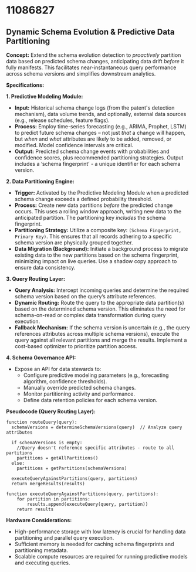 # 11086827

## Dynamic Schema Evolution & Predictive Data Partitioning

**Concept:** Extend the schema evolution detection to *proactively* partition data based on predicted schema changes, anticipating data drift *before* it fully manifests. This facilitates near-instantaneous query performance across schema versions and simplifies downstream analytics.

**Specifications:**

**1. Predictive Modeling Module:**

*   **Input:** Historical schema change logs (from the patent's detection mechanism), data volume trends, and optionally, external data sources (e.g., release schedules, feature flags).
*   **Process:** Employ time-series forecasting (e.g., ARIMA, Prophet, LSTM) to predict future schema changes – not just *that* a change will happen, but *when* and *what* attributes are likely to be added, removed, or modified.  Model confidence intervals are critical.
*   **Output:** Predicted schema change events with probabilities and confidence scores, plus recommended partitioning strategies.  Output includes a ‘schema fingerprint’ - a unique identifier for each schema version.

**2. Data Partitioning Engine:**

*   **Trigger:** Activated by the Predictive Modeling Module when a predicted schema change exceeds a defined probability threshold.
*   **Process:** Create new data partitions *before* the predicted change occurs. This uses a rolling window approach, writing new data to the anticipated partition. The partitioning key *includes* the schema fingerprint.
*   **Partitioning Strategy:** Utilize a composite key: `(Schema Fingerprint, Primary Key)`. This ensures that all records adhering to a specific schema version are physically grouped together.
*   **Data Migration (Background):**  Initiate a background process to migrate existing data to the new partitions based on the schema fingerprint, minimizing impact on live queries.  Use a shadow copy approach to ensure data consistency.

**3. Query Routing Layer:**

*   **Query Analysis:** Intercept incoming queries and determine the required schema version based on the query’s attribute references.
*   **Dynamic Routing:** Route the query to the appropriate data partition(s) based on the determined schema version.  This eliminates the need for schema-on-read or complex data transformation during query execution.
*   **Fallback Mechanism:** If the schema version is uncertain (e.g., the query references attributes across multiple schema versions), execute the query against all relevant partitions and merge the results.  Implement a cost-based optimizer to prioritize partition access.

**4.  Schema Governance API:**

*   Expose an API for data stewards to:
    *   Configure predictive modeling parameters (e.g., forecasting algorithm, confidence thresholds).
    *   Manually override predicted schema changes.
    *   Monitor partitioning activity and performance.
    *   Define data retention policies for each schema version.

**Pseudocode (Query Routing Layer):**

```
function routeQuery(query):
  schemaVersions = determineSchemaVersions(query)  // Analyze query attributes
  
  if schemaVersions is empty:
    //Query doesn't reference specific attributes - route to all partitions
    partitions = getAllPartitions()
  else:
    partitions = getPartitions(schemaVersions)

  executeQueryAgainstPartitions(query, partitions)
  return mergeResults(results)

function executeQueryAgainstPartitions(query, partitions):
    for partition in partitions:
        results.append(executeQuery(query, partition))
    return results

```

**Hardware Considerations:**

*   High-performance storage with low latency is crucial for handling data partitioning and parallel query execution.
*   Sufficient memory is needed for caching schema fingerprints and partitioning metadata.
*   Scalable compute resources are required for running predictive models and executing queries.